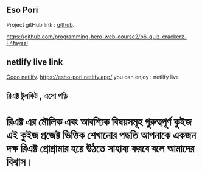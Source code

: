 ## Eso Pori

Project gitHub link : [github](https://github.com/programming-hero-web-course2/b6-quiz-crackerz-F4faysal).

https://github.com/programming-hero-web-course2/b6-quiz-crackerz-F4faysal

## netlify live link

[Gooo netlify](https://esho-pori.netlify.app/).
https://esho-pori.netlify.app/
you can enjoy : netlify live

## রিএক্ট টুলকিট , এসো পড়ি

# রিএক্ট এর মৌলিক এবং আবশ্যিক বিষয়সমূহ গুরুত্বপূর্ণ কুইজ এই কুইজ প্রজেক্ট ভিত্তিক শেখানোর পদ্ধতি আপনাকে একজন দক্ষ রিএক্ট প্রোগ্রামার হয়ে উঠতে সাহায্য করবে বলে আমাদের বিশ্বাস।
